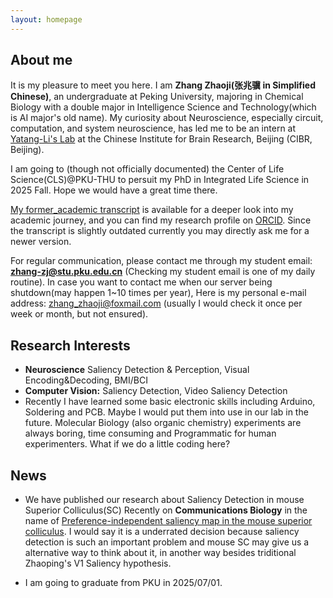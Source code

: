 ```yaml
---
layout: homepage
---
```


## About me

It is my pleasure to meet you here. I am **Zhang Zhaoji(张兆骥 in Simplified Chinese)**, an undergraduate at Peking University, majoring in Chemical Biology with a double major in Intelligence Science and Technology(which is AI major's old name). My curiosity about Neuroscience, especially circuit, computation, and system neuroscience, has led me to be an intern at [Yatang-Li's Lab](https://yatanglilab.cibr.ac.cn/en/) at the Chinese Institute for Brain Research, Beijing (CIBR, Beijing).

I am going to (though not officially documented) the Center of Life Science(CLS)@PKU-THU to persuit my PhD in Integrated Life Science in 2025 Fall. Hope we would have a great time there.

[My former_academic transcript](https://1drv.ms/b/s!Ah_4_Sy2JGNygSQ7jt_fCIdXzE2-?e=GE2ChP) is available for a deeper look into my academic journey, and you can find my research profile on [ORCID](https://orcid.org/0009-0002-3293-1961). Since the transcript is slightly outdated currently you may directly ask me for a newer version.

For regular communication, please contact me through my student email: **zhang-zj@stu.pku.edu.cn** (Checking my student email is one of my daily routine). In case you want to contact me when our server being shutdown(may happen 1~10 times per year), Here is my personal e-mail address: zhang_zhaoji@foxmail.com (usually I would check it once per week or month, but not ensured).

## Research Interests

- **Neuroscience** Saliency Detection & Perception, Visual Encoding&Decoding, BMI/BCI
- **Computer Vision:** Saliency Detection, Video Saliency Detection
- Recently I have learned some basic electronic skills including Arduino, Soldering and PCB. Maybe I would put them into use in our lab in the future. Molecular Biology (also organic chemistry) experiments are always boring, time consuming and Programmatic for human experimenters. What if we do a little coding here?

## News

- We have published our research about Saliency Detection in mouse Superior Colliculus(SC) Recently on **Communications Biology** in the name of [Preference-independent saliency map in the mouse superior colliculus](https://www.nature.com/articles/s42003-025-08006-x). I would say it is a underrated decision because saliency detection is such an important problem and mouse SC may give us a alternative way to think about it, in another way besides triditional Zhaoping's V1 Saliency hypothesis.

- I am going to graduate from PKU in 2025/07/01. 
